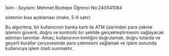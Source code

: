 İsim - Soyisim: Mehmet Boztepe
Öğrenci No:240541084

sistemin kısa açıklaması (maks. 5-6 satır)

Bu algoritma, bir kullanıcının banka kartı ile ATM üzerinden para çekme işlemini güvenli, doğru ve kontrollü bir şekilde gerçekleştirmesini sağlayacak adımları tanımlar. Amaç; kullanıcının kimliğini doğrulamak, doğru tutarda ve geçerli kurallar çerçevesinde para çekmesini sağlamak ve işlem sonunda kullanıcıya işlem özeti sunmaktır.
